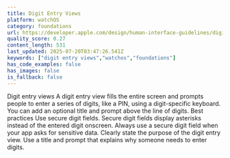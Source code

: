 ```yaml
---
title: Digit Entry Views
platform: watchOS
category: foundations
url: https://developer.apple.com/design/human-interface-guidelines/digit-entry-views
quality_score: 0.27
content_length: 531
last_updated: 2025-07-20T03:47:26.541Z
keywords: ["digit entry views","watchos","foundations"]
has_code_examples: false
has_images: false
is_fallback: false
---
```


Digit entry views A digit entry view fills the entire screen and prompts people to enter a series of digits, like a PIN, using a digit-specific keyboard. You can add an optional title and prompt above the line of digits. Best practices Use secure digit fields. Secure digit fields display asterisks instead of the entered digit onscreen. Always use a secure digit field when your app asks for sensitive data. Clearly state the purpose of the digit entry view. Use a title and prompt that explains why someone needs to enter digits.